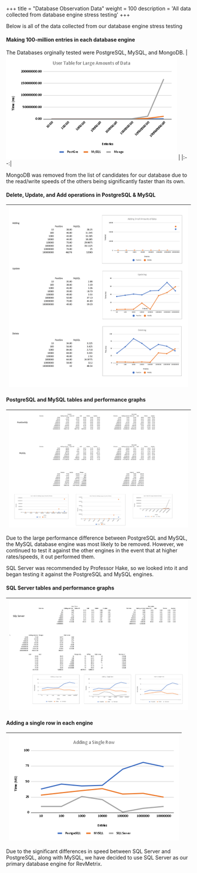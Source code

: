 +++
title = "Database Observation Data"
weight = 100
description = 'All data collected from database engine stress testing'
+++

Below is all of the data collected from our database engine stress testing 


#### Making 100-million entries in each database engine
The Databases orginally tested were PostgreSQL, MySQL, and MongoDB.
| ![Large Data](UserTableForLargeData.png?width=40vw&lightbox=false) |
|:--:|

MongoDB was removed from the list of candidates for our database due to the read/write speeds of the others being significantly faster than its own.

#### Delete, Update, and Add operations in PostgreSQL & MySQL
| ![Delete, Update, Add](DeleteUpdateAdding.png?width=50vw&lightbox=false)|
|:--:|

#### PostgreSQL and MySQL tables and performance graphs
| ![PostgreSQL vs MySQL](PostgreSQLvsMySQL.png?width=100vw&lightbox=false)|
|:--:|

Due to the large performance difference between PostgreSQL and MySQL, the MySQL database engine was most likely to be removed.  However, we continued to test it against the other engines in the event that at higher rates/speeds, it out performed them.

SQL Server was recommended by Professor Hake, so we looked into it and began testing it against the PostgreSQL and MySQL engines.

#### SQL Server tables and performance graphs
| ![SQL Server Tables and Graphs](SQLServer.png?width=100vw&lightbox=false)|
|:--:|

#### Adding a single row in each engine
| ![Adding single row](AddingSingleRow.png?width=35vw&lightbox=false)|
|:--:|

Due to the significant differences in speed between SQL Server and PostgreSQL, along with MySQL, we have decided to use SQL Server as our primary database engine for RevMetrix.
